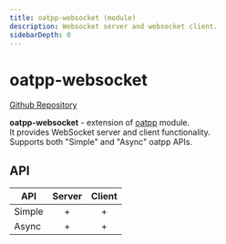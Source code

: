 ```yaml
---
title: oatpp-websocket (module)
description: Websocket server and websocket client.
sidebarDepth: 0
---
```


# oatpp-websocket <seo/>

[Github Repository](https://github.com/oatpp/oatpp-websocket)  

**oatpp-websocket** - extension of [oatpp](/docs/modules/oatpp/) module.    
It provides WebSocket server and client functionality.  
Supports both "Simple" and "Async" oatpp APIs.

## API

| API| Server|Client|
|---|:---:|:---:|
|Simple| + | + |
|Async | + | + |
